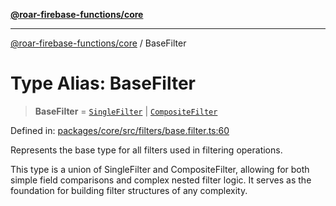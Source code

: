 [**@roar-firebase-functions/core**](../README.md)

***

[@roar-firebase-functions/core](../README.md) / BaseFilter

# Type Alias: BaseFilter

> **BaseFilter** = [`SingleFilter`](../interfaces/SingleFilter.md) \| [`CompositeFilter`](../interfaces/CompositeFilter.md)

Defined in: [packages/core/src/filters/base.filter.ts:60](https://github.com/yeatmanlab/roar-firebase-functions/blob/24ea7b8e0f05ba2fca7d62901c43f15726f15a89/packages/core/src/filters/base.filter.ts#L60)

Represents the base type for all filters used in filtering operations.

This type is a union of SingleFilter and CompositeFilter, allowing for
both simple field comparisons and complex nested filter logic.
It serves as the foundation for building filter structures of any complexity.
